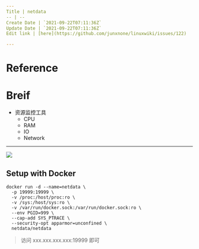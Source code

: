 ```yaml
---
Title | netdata 
-- | --
Create Date | `2021-09-22T07:11:36Z`
Update Date | `2021-09-22T07:11:36Z`
Edit link | [here](https://github.com/junxnone/linuxwiki/issues/122)

---
```

# Reference

# Breif
- 资源监控工具
  - CPU
  - RAM
  - IO
  - Network

---

![](https://user-images.githubusercontent.com/1153921/113440964-449c2180-93a2-11eb-9664-663afa1257a8.gif)


## Setup with Docker

```
docker run -d --name=netdata \
  -p 19999:19999 \
  -v /proc:/host/proc:ro \
  -v /sys:/host/sys:ro \
  -v /var/run/docker.sock:/var/run/docker.sock:ro \
  --env PGID=999 \
  --cap-add SYS_PTRACE \
  --security-opt apparmor=unconfined \
  netdata/netdata
```
> 访问 xxx.xxx.xxx.xxx:19999 即可
